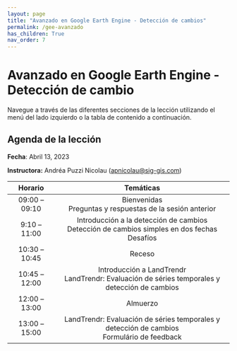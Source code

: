 ```yaml
---
layout: page
title: "Avanzado en Google Earth Engine - Detección de cambios"
permalink: /gee-avanzado
has_children: True
nav_order: 7
---
```


# Avanzado en Google Earth Engine - Detección de cambio

Navegue a través de las diferentes secciones de la lección utilizando el menú del lado izquierdo o la tabla de contenido a continuación.

## Agenda de la lección

**Fecha**: Abril 13, 2023

**Instructora:** Andréa Puzzi Nicolau ([apnicolau@sig-gis.com](apnicolau@sig-gis.com))

|    Horario    |                                             Temáticas                                            |
|:-------------:|:------------------------------------------------------------------------------------------------:|
| 09:00 – 09:10 |                    Bienvenidas<br>Preguntas y respuestas de la sesión anterior                   |
|  9:10 – 11:00 | Introducción a la detección de cambios<br>Detección de cambios simples en dos fechas<br>Desafíos |
| 10:30 – 10:45 |                                              Receso                                              |
| 10:45 – 12:00 |  Introducción a LandTrendr<br>LandTrendr: Evaluación de séries temporales y detección de cambios |
| 12:00 – 13:00 | Almuerzo                                                                                         |
| 13:00 – 15:00 |   LandTrendr: Evaluación de séries temporales y detección de cambios<br>Formulário de feedback   |